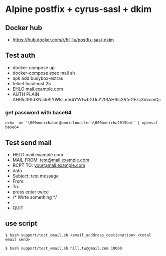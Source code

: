 Alpine postfix + cyrus-sasl + dkim
======

## Docker hub
  * https://hub.docker.com/r/hillliu/postfix-sasl-dkim

## Test auth
  * docker-compose up
  * docker-compose exec mail sh 
  * apk add busybox-extras
  * telnet localhost 25
  * EHLO mail.example.com
  * AUTH PLAIN AHRlc3RfdXNlckBtYWlsLmV4YW1wbGUuY29tAHRlc3RfcGFzc3dvcmQ=

### get password with base64
```
echo -ne '\000omnichabot@omnicloud.tech\000omnicha2019bot' | openssl base64
```

## Test send mail
  * HELO mail.example.com
  * MAIL FROM: test@mail.example.com
  * RCPT TO: your@mail.example.com
  * data
  * Subject: test message
  * From:
  * To:
  * press enter twice
  * /* Wirte something */
  * .
  * QUIT

## use script
```
$ bash support/test_email.sh <email_adddress_destionation> <total email send>

$ bash support/test_email.sh hill.tw@gmail.com 10000
```
